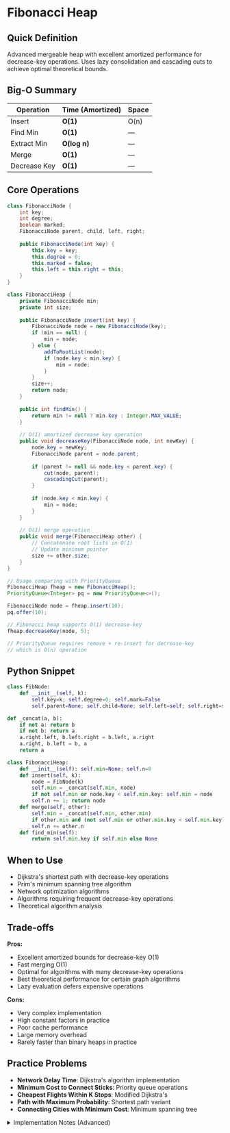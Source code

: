 # Fibonacci Heap

## Quick Definition

Advanced mergeable heap with excellent amortized performance for decrease-key operations. Uses lazy consolidation and cascading cuts to achieve optimal theoretical bounds.

## Big-O Summary

| Operation | Time (Amortized) | Space |
|-----------|------------------|-------|
| Insert | **O(1)** | O(n) |
| Find Min | **O(1)** | — |
| Extract Min | **O(log n)** | — |
| Merge | **O(1)** | — |
| Decrease Key | **O(1)** | — |

## Core Operations

```java
class FibonacciNode {
    int key;
    int degree;
    boolean marked;
    FibonacciNode parent, child, left, right;
    
    public FibonacciNode(int key) {
        this.key = key;
        this.degree = 0;
        this.marked = false;
        this.left = this.right = this;
    }
}

class FibonacciHeap {
    private FibonacciNode min;
    private int size;
    
    public FibonacciNode insert(int key) {
        FibonacciNode node = new FibonacciNode(key);
        if (min == null) {
            min = node;
        } else {
            addToRootList(node);
            if (node.key < min.key) {
                min = node;
            }
        }
        size++;
        return node;
    }
    
    public int findMin() {
        return min != null ? min.key : Integer.MAX_VALUE;
    }
    
    // O(1) amortized decrease key operation
    public void decreaseKey(FibonacciNode node, int newKey) {
        node.key = newKey;
        FibonacciNode parent = node.parent;
        
        if (parent != null && node.key < parent.key) {
            cut(node, parent);
            cascadingCut(parent);
        }
        
        if (node.key < min.key) {
            min = node;
        }
    }
    
    // O(1) merge operation
    public void merge(FibonacciHeap other) {
        // Concatenate root lists in O(1)
        // Update minimum pointer
        size += other.size;
    }
}

// Usage comparing with PriorityQueue
FibonacciHeap fheap = new FibonacciHeap();
PriorityQueue<Integer> pq = new PriorityQueue<>();

FibonacciNode node = fheap.insert(10);
pq.offer(10);

// Fibonacci heap supports O(1) decrease-key
fheap.decreaseKey(node, 5);

// PriorityQueue requires remove + re-insert for decrease-key
// which is O(n) operation
```

## Python Snippet

```python
class FibNode:
    def __init__(self, k):
        self.key=k; self.degree=0; self.mark=False
        self.parent=None; self.child=None; self.left=self; self.right=self

def _concat(a, b):
    if not a: return b
    if not b: return a
    a.right.left, b.left.right = b.left, a.right
    a.right, b.left = b, a
    return a

class FibonacciHeap:
    def __init__(self): self.min=None; self.n=0
    def insert(self, k):
        node = FibNode(k)
        self.min = _concat(self.min, node)
        if not self.min or node.key < self.min.key: self.min = node
        self.n += 1; return node
    def merge(self, other):
        self.min = _concat(self.min, other.min)
        if other.min and (not self.min or other.min.key < self.min.key): self.min = other.min
        self.n += other.n
    def find_min(self):
        return self.min.key if self.min else None
```

## When to Use

- Dijkstra's shortest path with decrease-key operations
- Prim's minimum spanning tree algorithm
- Network optimization algorithms
- Algorithms requiring frequent decrease-key operations
- Theoretical algorithm analysis

## Trade-offs

**Pros:**

- Excellent amortized bounds for decrease-key O(1)
- Fast merging O(1)
- Optimal for algorithms with many decrease-key operations
- Best theoretical performance for certain graph algorithms
- Lazy evaluation defers expensive operations

**Cons:**

- Very complex implementation
- High constant factors in practice
- Poor cache performance
- Large memory overhead
- Rarely faster than binary heaps in practice

## Practice Problems

- **Network Delay Time**: Dijkstra's algorithm implementation
- **Minimum Cost to Connect Sticks**: Priority queue operations
- **Cheapest Flights Within K Stops**: Modified Dijkstra's
- **Path with Maximum Probability**: Shortest path variant
- **Connecting Cities with Minimum Cost**: Minimum spanning tree

<details>
<summary>Implementation Notes (Advanced)</summary>

### Amortized Analysis

- **Potential function**: Based on number of trees and marked nodes
- **Decrease key**: O(1) amortized through cascading cuts
- **Extract min**: O(log n) amortized through consolidation
- **Insert and merge**: O(1) actual time

### Cascading Cuts

- **Mark propagation**: Cut marked nodes when they lose children
- **Bounded depth**: Limits tree height for good amortized bounds
- **Lazy evaluation**: Defers consolidation until extract-min
- **Balance maintenance**: Keeps trees relatively balanced

### Consolidation Process

- **Degree table**: Array indexed by tree degree
- **Tree linking**: Combine trees of same degree
- **Root list rebuild**: Maintain minimum pointer
- **Lazy approach**: Only consolidate during extract-min

### Practical Considerations

- **Implementation complexity**: Very difficult to implement correctly
- **Constant factors**: High overhead makes it slow in practice
- **Memory usage**: Significant pointer overhead
- **Cache performance**: Poor locality due to pointer structure
- **Alternative**: Pairing heaps often perform better in practice

</details>

